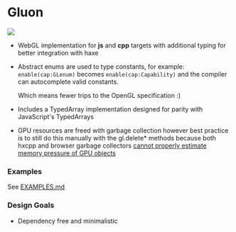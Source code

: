# Gluon

<img src="https://user-images.githubusercontent.com/3742992/64806667-8fb9ce00-d58b-11e9-9f4a-bf82f83eeba9.png" />

- WebGL implementation for **js** and **cpp** targets with additional typing for better integration with haxe
- Abstract enums are used to type constants, for example:
	`enable(cap:GLenum)`
	becomes
	`enable(cap:Capability)`
	and the compiler can autocomplete valid constants.

	Which means fewer trips to the OpenGL specification :)
- Includes a TypedArray implementation designed for parity with JavaScript's TypedArrays
- GPU resources are freed with garbage collection however best practice is to still do this manually with the gl.delete* methods because both hxcpp and browser garbage collectors [cannot properly estimate memory pressure of GPU objects](https://stackoverflow.com/a/31250301/4038621)

### Examples
See [EXAMPLES.md](EXAMPLES.md)

### Design Goals
- Dependency free and minimalistic